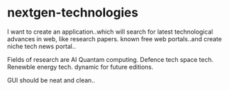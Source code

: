 # nextgen-technologies
I want to create an application..which will search for latest technological advances in web, like research papers. known free web portals..and create niche tech news portal..

Fields of research are 
AI
Quantam computing.
Defence tech
space tech.
Renewble energy tech.
dynamic for future editions.

GUI should be neat and clean..
